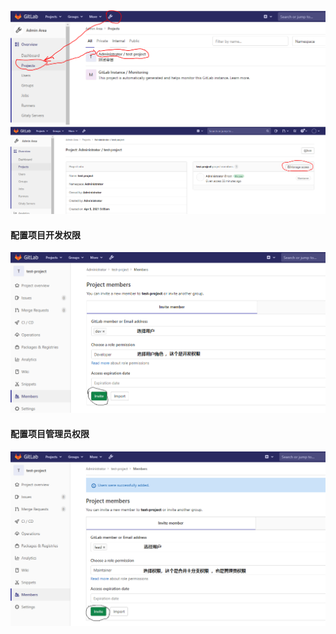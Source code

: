 <img src="../images/configure-permissions01.png"/>
<img src="../images/configure-permissions02.png"/>

#### 配置项目开发权限
<img src="../images/configure-permissions03.png"/>

#### 配置项目管理员权限
<img src="../images/configure-permissions04.png"/>

